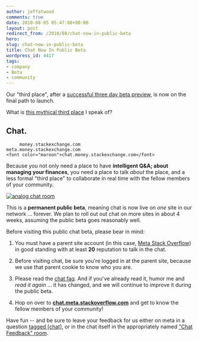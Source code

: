 ```yaml
---
author: jeffatwood
comments: true
date: 2010-08-05 05:47:08+00:00
layout: post
redirect_from: /2010/08/chat-now-in-public-beta
hero: 
slug: chat-now-in-public-beta
title: Chat Now In Public Beta
wordpress_id: 4417
tags:
- company
- Beta
- community
---
```


Our "third place", after a [successful three day beta preview](http://blog.stackoverflow.com/2010/07/third-place-chat-beta-preview/), is now on the final path to launch.

What is [this mythical third place](http://blog.stackoverflow.com/2010/04/do-trilogy-sites-need-a-third-place/) I speak of?



## Chat.




    
    
         money.stackexchange.com
    meta.money.stackexchange.com
    <font color="maroon">chat.money.stackexchange.com</font>
    



Because you not only need a place to have **intelligent Q&A; about managing your finances**, you need a place to talk _about_ the place, and a less formal "third place" to collaborate in real time with the fellow members of your community.

[![analog chat room](http://blog.stackoverflow.com/wp-content/uploads/analog-chat-room.jpg)](http://www.flickr.com/photos/lostinbrooklyn/4547100496)

This is a **permanent public beta**, meaning chat is now live on _one_ site in our network ... forever. We plan to roll out out chat on more sites in about 4 weeks, assuming the public beta goes reasonably well.

Before visiting this public chat beta, please bear in mind:





  1. You must have a parent site account (in this case, [Meta Stack Overflow](http://meta.stackoverflow.com)) in good standing with at least **20** reputation to talk in the chat.

  2. Before visiting chat, be sure you're logged in at the parent site, because we use that parent cookie to know who you are.

  3. Please read the [chat faq](http://chat.meta.stackoverflow.com/faq). And if you've already read it, humor me and _read it again_ ... it has changed, and we will continue to improve it during the public beta.

  4. Hop on over to [**chat.meta.stackoverflow.com**](http://chat.meta.stackoverflow.com) and get to know the fellow members of your community!


Have fun -- and be sure to leave your feedback for us either on meta in a question [tagged [chat]](http://meta.stackoverflow.com/questions/tagged/chat), or in the chat itself in the appropriately named ["Chat Feedback" room](http://chat.meta.stackoverflow.com/rooms/77/chat-feedback).
